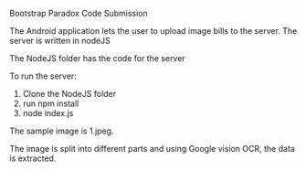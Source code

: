Bootstrap Paradox Code Submission

The Android application lets the user to upload image bills to the server. The server is written in nodeJS

The NodeJS folder has the code for the server

To run the server:
1. Clone the NodeJS folder
2. run npm install
3. node index.js

The sample image is 1.jpeg.

The image is split into different parts and using Google vision OCR, the data is extracted.



